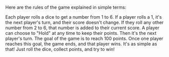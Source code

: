  Here are the rules of the game explained in simple terms:

Each player rolls a dice to get a number from 1 to 6.
If a player rolls a 1, it's the next player's turn, and their score doesn't change.
If they roll any other number from 2 to 6, that number is added to their current score.
A player can choose to "Hold" at any time to keep their points. Then it's the next player's turn.
The goal of the game is to reach 100 points. Once one player reaches this goal, the game ends, and that player wins.
It's as simple as that! Just roll the dice, collect points, and try to win!
